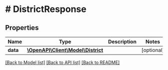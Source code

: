 # # DistrictResponse

## Properties

Name | Type | Description | Notes
------------ | ------------- | ------------- | -------------
**data** | [**\OpenAPI\Client\Model\District**](District.md) |  | [optional]

[[Back to Model list]](../../README.md#models) [[Back to API list]](../../README.md#endpoints) [[Back to README]](../../README.md)
